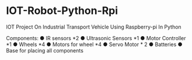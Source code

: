 # IOT-Robot-Python-Rpi
IOT Project On Industrial Transport Vehicle Using Raspberry-pi In Python

Components:	
●	IR sensors *2
●	Ultrasonic Sensors *1
●	Motor Controller *1
●	Wheels *4
●	Motors for wheel *4
●	Servo Motor * 2
●	Batteries
●	Base for placing all components
